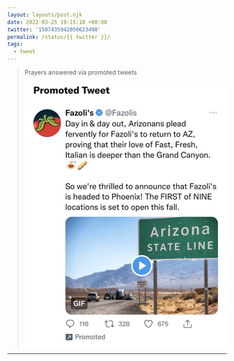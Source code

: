 ```yaml
---
layout: layouts/post.njk
date: 2022-03-25 19:15:10 +00:00
twitter: '1507435942050623490'
permalink: /status/{{ twitter }}/
tags: 
  - tweet
---
```


> Prayers answered via promoted tweets 
> 
> ![A Fazoli’s tweet about retuning to Arizona this fall](/img/1507435942050623490-FOt8_-QVQAAUmAf.jpg)

---
